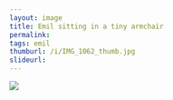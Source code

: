 ```yaml
---
layout: image
title: Emil sitting in a tiny armchair
permalink: 
tags: emil
thumburl: /i/IMG_1062_thumb.jpg
slideurl: 
---
```


![]({{site.url}}/i/IMG_1062_thumb.jpg)
